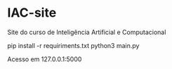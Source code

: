 # IAC-site
Site do curso de Inteligência Artificial e Computacional

pip install -r requiriments.txt
python3 main.py

Acesso em 127.0.0.1:5000

